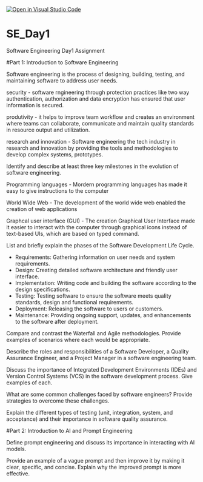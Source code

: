 [![Open in Visual Studio Code](https://classroom.github.com/assets/open-in-vscode-2e0aaae1b6195c2367325f4f02e2d04e9abb55f0b24a779b69b11b9e10269abc.svg)](https://classroom.github.com/online_ide?assignment_repo_id=18445140&assignment_repo_type=AssignmentRepo)
# SE_Day1
Software Engineering Day1 Assignment

#Part 1: Introduction to Software Engineering

Software engineering is the process of designing, building, testing, and maintaining software to address user needs.

security - software rngineering through  protection practices like two way authentication, authorization and data encryption has ensured that user information is secured.

produtivity -  it helps to improve team workflow and creates an environment where teams can collaborate, communicate and  maintain quality standards in resource output and utilization.

research and innovation - Software engineering the tech industry in research and innovation by providing the tools and methodologies to develop complex systems, prototypes.

Identify and describe at least three key milestones in the evolution of software engineering.

Programming languages - Mordern programming languages has made it easy to give instructions to the computer

World Wide Web - The development of the world wide web enabled the creation of web applications

Graphcal user interface (GUI) - The creation Graphical User Interface made it easier to interact with the computer through graphical icons instead of text-based UIs, which are based on typed command.


List and briefly explain the phases of the Software Development Life Cycle.
 - Requirements: Gathering information on user needs and system requirements.
  - Design: Creating detailed software architecture and friendly user interface.
  - Implementation: Writing code and building the software according to the design specifications.
  - Testing: Testing software to ensure the software meets quality standards, design and functional requirements.
  - Deployment: Releasing the software to users or customers.
  - Maintenance: Providing ongoing support, updates, and enhancements to the software after deployment.



Compare and contrast the Waterfall and Agile methodologies. Provide examples of scenarios where each would be appropriate.


Describe the roles and responsibilities of a Software Developer, a Quality Assurance Engineer, and a Project Manager in a software engineering team.


Discuss the importance of Integrated Development Environments (IDEs) and Version Control Systems (VCS) in the software development process. Give examples of each.


What are some common challenges faced by software engineers? Provide strategies to overcome these challenges.


Explain the different types of testing (unit, integration, system, and acceptance) and their importance in software quality assurance.


#Part 2: Introduction to AI and Prompt Engineering


Define prompt engineering and discuss its importance in interacting with AI models.


Provide an example of a vague prompt and then improve it by making it clear, specific, and concise. Explain why the improved prompt is more effective.
